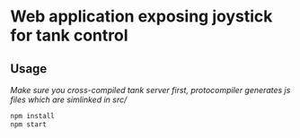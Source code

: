 # Web application exposing joystick for tank control

## Usage

*Make sure you cross-compiled tank server first,
protocompiler generates js files which are simlinked in src/*

```sh
npm install
npm start
```

